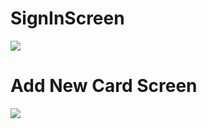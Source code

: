 # SignInScreen
![](https://github.com/erdemsaray/flutter_ui_design/blob/tree/screenImages/signInPage.png)
# Add New Card Screen
![](https://github.com/erdemsaray/flutter_ui_design/blob/tree/screenImages/addnewcard.png)


